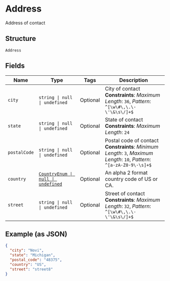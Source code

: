 
# Address

Address of contact

## Structure

`Address`

## Fields

| Name | Type | Tags | Description |
|  --- | --- | --- | --- |
| `city` | `string \| null \| undefined` | Optional | City of contact<br>**Constraints**: *Maximum Length*: `36`, *Pattern*: `^[\w\#\,\.\-\'\&\s\/]+$` |
| `state` | `string \| null \| undefined` | Optional | State of contact<br>**Constraints**: *Maximum Length*: `24` |
| `postalCode` | `string \| null \| undefined` | Optional | Postal code of contact<br>**Constraints**: *Minimum Length*: `3`, *Maximum Length*: `10`, *Pattern*: `^[a-zA-Z0-9\-\s]+$` |
| `country` | [`CountryEnum \| null \| undefined`](../../doc/models/country-enum.md) | Optional | An alpha 2 format country code of US or CA. |
| `street` | `string \| null \| undefined` | Optional | Street of contact<br>**Constraints**: *Maximum Length*: `32`, *Pattern*: `^[\w\#\,\.\-\'\&\s\/]+$` |

## Example (as JSON)

```json
{
  "city": "Novi",
  "state": "Michigan",
  "postal_code": "48375",
  "country": "US",
  "street": "street8"
}
```

